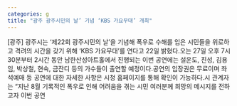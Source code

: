 ```yaml
---
categories: g
title: "광주 광주시민의 날’ 기념 ‘KBS 가요무대’ 개최"
---
```

[광주] 광주시는 ‘제22회 광주시민의 날’을 기념해 폭우로 수해를 입은 시민들을 위로하고 격려의 시간을 갖기 위해 ‘KBS 가요무대’를 연다고 22일 밝혔다.오는 27일 오후 7시 30분부터 2시간 동안 남한산성아트홀에서 진행되는 이번 공연에는 설운도, 진성, 김용임, 박상철, 현숙, 금잔디 등의 가수들이 출연할 예정이다.공연의 입장권은 무료이며 좌석예매 등 공연에 대한 자세한 사항은 시청 홈페이지를 통해 확인이 가능하다.시 관계자는 “지난 8월 기록적인 폭우로 인해 어려움을 겪는 시민 여러분께 희망의 메시지를 전하고자 이번 공연